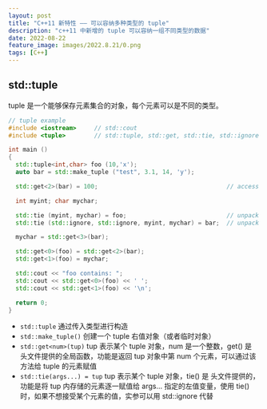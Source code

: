 ```yaml
---
layout: post
title: "C++11 新特性 —— 可以容纳多种类型的 tuple"
description: "c++11 中新增的 tuple 可以容纳一组不同类型的数据"
date: 2022-08-22
feature_image: images/2022.8.21/0.png 
tags: [C++]
---
```


<!--more-->

## std::tuple

tuple 是一个能够保存元素集合的对象，每个元素可以是不同的类型。

```C++
// tuple example
#include <iostream>     // std::cout
#include <tuple>        // std::tuple, std::get, std::tie, std::ignore

int main ()
{
  std::tuple<int,char> foo (10,'x');
  auto bar = std::make_tuple ("test", 3.1, 14, 'y');

  std::get<2>(bar) = 100;                                    // access element

  int myint; char mychar;

  std::tie (myint, mychar) = foo;                            // unpack elements
  std::tie (std::ignore, std::ignore, myint, mychar) = bar;  // unpack (with ignore)

  mychar = std::get<3>(bar);

  std::get<0>(foo) = std::get<2>(bar);
  std::get<1>(foo) = mychar;

  std::cout << "foo contains: ";
  std::cout << std::get<0>(foo) << ' ';
  std::cout << std::get<1>(foo) << '\n';

  return 0;
}
```

- `std::tuple` 通过传入类型进行构造
- `std::make_tuple()` 创建一个 tuple 右值对象（或者临时对象）
- `std::get<num>(tup)` tup 表示某个 tuple 对象，num 是一个整数，get() 是 <tuple> 头文件提供的全局函数，功能是返回 tup 对象中第 num 个元素，可以通过该方法给 tuple 的元素赋值
- `std::tie(args...) = tup` tup 表示某个 tuple 对象，tie() 是 <tuple> 头文件提供的，功能是将 tup 内存储的元素逐一赋值给 args... 指定的左值变量，使用 tie() 时，如果不想接受某个元素的值，实参可以用 std::ignore 代替